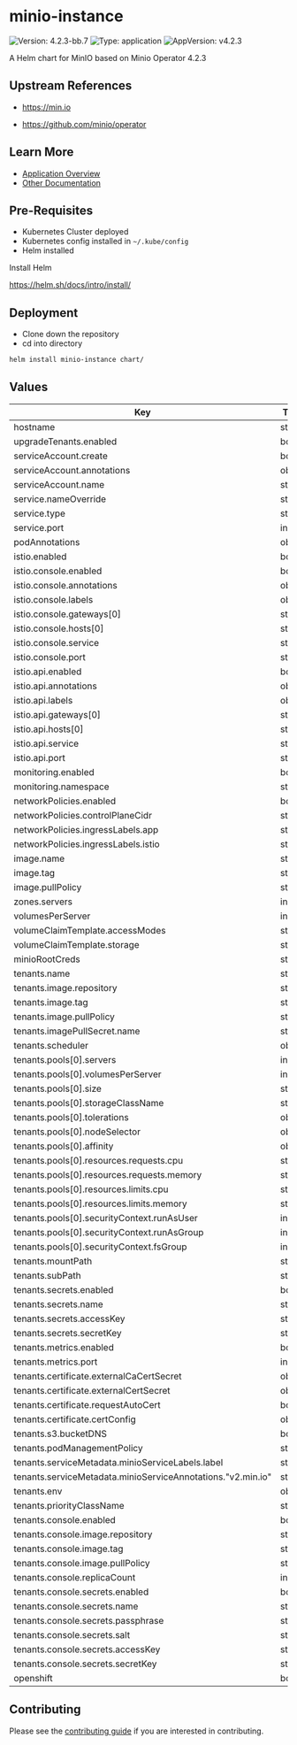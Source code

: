 # minio-instance

![Version: 4.2.3-bb.7](https://img.shields.io/badge/Version-4.2.3--bb.7-informational?style=flat-square) ![Type: application](https://img.shields.io/badge/Type-application-informational?style=flat-square) ![AppVersion: v4.2.3](https://img.shields.io/badge/AppVersion-v4.2.3-informational?style=flat-square)

A Helm chart for MinIO based on Minio Operator 4.2.3

## Upstream References
* <https://min.io>

* <https://github.com/minio/operator>

## Learn More
* [Application Overview](docs/overview.md)
* [Other Documentation](docs/)

## Pre-Requisites

* Kubernetes Cluster deployed
* Kubernetes config installed in `~/.kube/config`
* Helm installed

Install Helm

https://helm.sh/docs/intro/install/

## Deployment

* Clone down the repository
* cd into directory
```bash
helm install minio-instance chart/
```

## Values

| Key | Type | Default | Description |
|-----|------|---------|-------------|
| hostname | string | `"bigbang.dev"` |  |
| upgradeTenants.enabled | bool | `true` |  |
| serviceAccount.create | bool | `true` |  |
| serviceAccount.annotations | object | `{}` |  |
| serviceAccount.name | string | `""` |  |
| service.nameOverride | string | `""` |  |
| service.type | string | `"ClusterIP"` |  |
| service.port | int | `9090` |  |
| podAnnotations | object | `{}` |  |
| istio.enabled | bool | `true` |  |
| istio.console.enabled | bool | `true` |  |
| istio.console.annotations | object | `{}` |  |
| istio.console.labels | object | `{}` |  |
| istio.console.gateways[0] | string | `"istio-system/main"` |  |
| istio.console.hosts[0] | string | `"minio.{{ .Values.hostname }}"` |  |
| istio.console.service | string | `""` |  |
| istio.console.port | string | `""` |  |
| istio.api.enabled | bool | `true` |  |
| istio.api.annotations | object | `{}` |  |
| istio.api.labels | object | `{}` |  |
| istio.api.gateways[0] | string | `"istio-system/main"` |  |
| istio.api.hosts[0] | string | `"minio-api.{{ .Values.hostname }}"` |  |
| istio.api.service | string | `""` |  |
| istio.api.port | string | `""` |  |
| monitoring.enabled | bool | `false` |  |
| monitoring.namespace | string | `"monitoring"` |  |
| networkPolicies.enabled | bool | `false` |  |
| networkPolicies.controlPlaneCidr | string | `"0.0.0.0/0"` |  |
| networkPolicies.ingressLabels.app | string | `"istio-ingressgateway"` |  |
| networkPolicies.ingressLabels.istio | string | `"ingressgateway"` |  |
| image.name | string | `"registry1.dso.mil/ironbank/opensource/minio/minio"` |  |
| image.tag | string | `"RELEASE.2021-08-31T05-46-54Z"` |  |
| image.pullPolicy | string | `"IfNotPresent"` |  |
| zones.servers | int | `3` |  |
| volumesPerServer | int | `2` |  |
| volumeClaimTemplate.accessModes | string | `"ReadWriteOnce"` |  |
| volumeClaimTemplate.storage | string | `"1Gi"` |  |
| minioRootCreds | string | `"default-minio-creds-secret"` |  |
| tenants.name | string | `"minio"` |  |
| tenants.image.repository | string | `"registry1.dso.mil/ironbank/opensource/minio/minio"` |  |
| tenants.image.tag | string | `"RELEASE.2021-08-31T05-46-54Z"` |  |
| tenants.image.pullPolicy | string | `"IfNotPresent"` |  |
| tenants.imagePullSecret.name | string | `"private-registry"` |  |
| tenants.scheduler | object | `{}` |  |
| tenants.pools[0].servers | int | `4` |  |
| tenants.pools[0].volumesPerServer | int | `4` |  |
| tenants.pools[0].size | string | `"1Gi"` |  |
| tenants.pools[0].storageClassName | string | `"local-path"` |  |
| tenants.pools[0].tolerations | object | `{}` |  |
| tenants.pools[0].nodeSelector | object | `{}` |  |
| tenants.pools[0].affinity | object | `{}` |  |
| tenants.pools[0].resources.requests.cpu | string | `"250m"` |  |
| tenants.pools[0].resources.requests.memory | string | `"2Gi"` |  |
| tenants.pools[0].resources.limits.cpu | string | `"250m"` |  |
| tenants.pools[0].resources.limits.memory | string | `"2Gi"` |  |
| tenants.pools[0].securityContext.runAsUser | int | `1001` |  |
| tenants.pools[0].securityContext.runAsGroup | int | `1001` |  |
| tenants.pools[0].securityContext.fsGroup | int | `1001` |  |
| tenants.mountPath | string | `"/export"` |  |
| tenants.subPath | string | `"/data"` |  |
| tenants.secrets.enabled | bool | `true` |  |
| tenants.secrets.name | string | `"minio-creds-secret"` |  |
| tenants.secrets.accessKey | string | `"minio"` |  |
| tenants.secrets.secretKey | string | `"minio123"` |  |
| tenants.metrics.enabled | bool | `false` |  |
| tenants.metrics.port | int | `9000` |  |
| tenants.certificate.externalCaCertSecret | object | `{}` |  |
| tenants.certificate.externalCertSecret | object | `{}` |  |
| tenants.certificate.requestAutoCert | bool | `false` |  |
| tenants.certificate.certConfig | object | `{}` |  |
| tenants.s3.bucketDNS | bool | `false` |  |
| tenants.podManagementPolicy | string | `"Parallel"` |  |
| tenants.serviceMetadata.minioServiceLabels.label | string | `"minio-svc"` |  |
| tenants.serviceMetadata.minioServiceAnnotations."v2.min.io" | string | `"minio-svc"` |  |
| tenants.env | object | `{}` |  |
| tenants.priorityClassName | string | `""` |  |
| tenants.console.enabled | bool | `false` |  |
| tenants.console.image.repository | string | `"minio/console"` |  |
| tenants.console.image.tag | string | `"v0.7.4"` |  |
| tenants.console.image.pullPolicy | string | `"IfNotPresent"` |  |
| tenants.console.replicaCount | int | `1` |  |
| tenants.console.secrets.enabled | bool | `true` |  |
| tenants.console.secrets.name | string | `"console-secret"` |  |
| tenants.console.secrets.passphrase | string | `"SECRET"` |  |
| tenants.console.secrets.salt | string | `"SECRET"` |  |
| tenants.console.secrets.accessKey | string | `"YOURCONSOLEACCESS"` |  |
| tenants.console.secrets.secretKey | string | `"YOURCONSOLESECRET"` |  |
| openshift | bool | `false` |  |

## Contributing

Please see the [contributing guide](./CONTRIBUTING.md) if you are interested in contributing.

